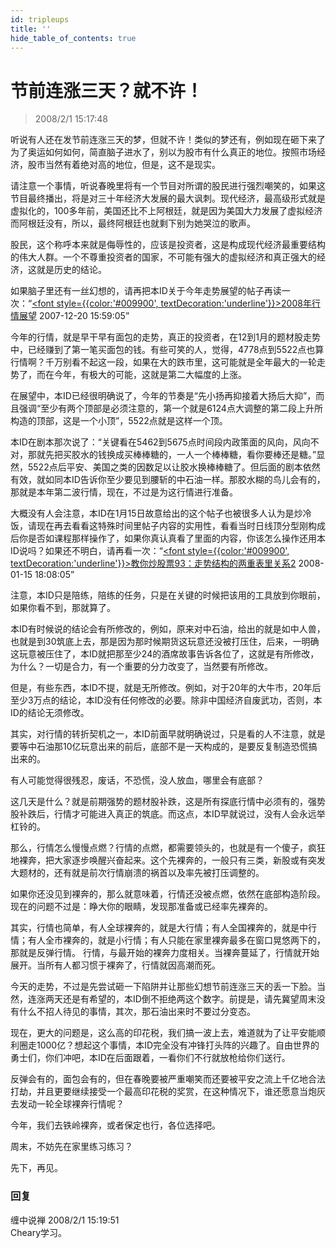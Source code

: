 ```yaml
---
id: tripleups 
title: ''
hide_table_of_contents: true
---
```


# 节前连涨三天？就不许！

> 2008/2/1 15:17:48

<div style={{color: '#009900', fontWeight: '500', fontSize: '18px'}}>

听说有人还在发节前连涨三天的梦，但就不许！类似的梦还有，例如现在砸下来了为了奥运如何如何，简直脑子进水了，别以为股市有什么真正的地位。按照市场经济，股市当然有着绝对高的地位，但是，这不是现实。
 
请注意一个事情，听说春晚里将有一个节目对所谓的股民进行强烈嘲笑的，如果这节目最终播出，将是对三十年经济大发展的最大讽刺。现代经济，最高级形式就是虚拟化的，100多年前，美国还比不上阿根廷，就是因为美国大力发展了虚拟经济而阿根廷没有，所以，最终阿根廷也就剩下别为她哭泣的歌声。
 
股民，这个称呼本来就是侮辱性的，应该是投资者，这是构成现代经济最重要结构的伟大人群。一个不尊重投资者的国家，不可能有强大的虚拟经济和真正强大的经济，这就是历史的结论。
 
如果脑子里还有一丝幻想的，请再把本ID关于今年走势展望的帖子再读一次：“[<font style={{color:'#009900', textDecoration:'underline'}}>2008年行情展望</font>](2008forcast) 2007-12-20 15:59:05”
 
今年的行情，就是早干早有面包的走势，真正的投资者，在12到1月的题材股走势中，已经赚到了第一笔买面包的钱。有些可笑的人，觉得，4778点到5522点也算行情啊？千万别看不起这一段，如果在大的跌市里，这可能就是全年最大的一轮走势了，而在今年，有极大的可能，这就是第二大幅度的上涨。
 
在展望中，本ID已经很明确说了，今年的节奏是“先小扬再抑接着大扬后大抑”，而且强调“至少有两个顶部是必须注意的，第一个就是6124点大调整的第二段上升所构造的顶部，这是一个小顶”，5522点就是这样一个顶。
 
本ID在剧本那次说了：“关键看在5462到5675点时间段内政策面的风向，风向不对，那就先把买胶水的钱换成买棒棒糖的，一人一个棒棒糖，看你要棒还是糖。”显然，5522点后平安、美国之类的因数足以让胶水换棒棒糖了。但后面的剧本依然有效，就如同本ID告诉你至少要见到腰斩的中石油一样。那胶水糊的鸟儿会有的，那就是本年第二波行情，现在，不过是为这行情进行准备。
 
大概没有人会注意，本ID在1月15日故意给出的这个帖子也被很多人认为是炒冷饭，请现在再去看看这特殊时间里帖子内容的实用性，看看当时日线顶分型刚构成后你是否如课程那样操作了，如果你真认真看了里面的内容，你该怎么操作还用本ID说吗？如果还不明白，请再看一次：“[<font style={{color:'#009900', textDecoration:'underline'}}>教你炒股票93：走势结构的两重表里关系2</font>](../stocks/093) 2008-01-15 18:08:05”
 
注意，本ID只是陪练，陪练的任务，只是在关键的时候把该用的工具放到你眼前，如果你看不到，那就算了。
 
本ID有时候说的结论会有所修改的，例如，原来对中石油，给出的就是如中人兽，也就是到30筑底上去，那是因为那时候期货这玩意还没被打压住，后来，一明确这玩意被压住了，本ID就把那至少24的酒席故事告诉各位了，这就是有所修改，为什么？一切是合力，有一个重要的分力改变了，当然要有所修改。
 
但是，有些东西，本ID不提，就是无所修改。例如，对于20年的大牛市，20年后至少3万点的结论，本ID没有任何修改的必要。除非中国经济自废武功，否则，本ID的结论无须修改。
 
其实，对行情的转折契机之一，本ID前面早就明确说过，只是看的人不注意，就是要等中石油那10亿玩意出来的前后，底部不是一天构成的，是要反复制造恐慌搞出来的。
 
有人可能觉得很残忍，废话，不恐慌，没人放血，哪里会有底部？
 
这几天是什么？就是前期强势的题材股补跌，这是所有探底行情中必须有的，强势股补跌后，行情才可能进入真正的筑底。而这点，本ID早就说过，没有人会永远举杠铃的。
 
那么，行情怎么慢慢点燃？行情的点燃，都需要领头的，也就是有一个傻子，疯狂地裸奔，把大家逐步唤醒兴奋起来。这个先裸奔的，一般只有三类，新股或有突发大题材的，还有就是前次行情崩溃的祸首以及率先被打压调整的。
 
如果你还没见到裸奔的，那么就意味着，行情还没被点燃，依然在底部构造阶段。现在的问题不过是：睁大你的眼睛，发现那准备或已经率先裸奔的。
 
其实，行情也简单，有人全球裸奔的，就是大行情；有人全国裸奔的，就是中行情；有人全市裸奔的，就是小行情；有人只能在家里裸奔最多在窗口晃悠两下的，那就是反弹行情。 行情，与最开始的裸奔力度相关。当裸奔蔓延了，行情就开始展开。当所有人都习惯于裸奔了，行情就因高潮而死。
 
今天的走势，不过是先尝试砸一下陷阱并让那些幻想节前连涨三天的丢一下脸。当然，连涨两天还是有希望的，本ID倒不拒绝两这个数字。前提是，请先冀望周末没有什么不招人待见的事情，其次，那石油出来时不要过分变态。
 
现在，更大的问题是，这么高的印花税，我们搞一波上去，难道就为了让平安能顺利圈走1000亿？想起这个事情，本ID完全没有冲锋打头阵的兴趣了。自由世界的勇士们，你们冲吧，本ID在后面跟着，一看你们不行就放枪给你们送行。
 
反弹会有的，面包会有的，但在春晚要被严重嘲笑而还要被平安之流上千亿地合法打劫，并且更要继续接受一个最高印花税的奖赏，在这种情况下，谁还愿意当炮灰去发动一轮全球裸奔行情呢？
 
今年，我们去铁岭裸奔，或者保定也行，各位选择吧。
 
周末，不妨先在家里练习练习？
 
先下，再见。

</div>

### 回复

<div class='blog-comment'>
<span class='blog-comment-chan'>缠中说禅</span> 2008/2/1 15:19:51<br/>
Cheary学习。
</div>